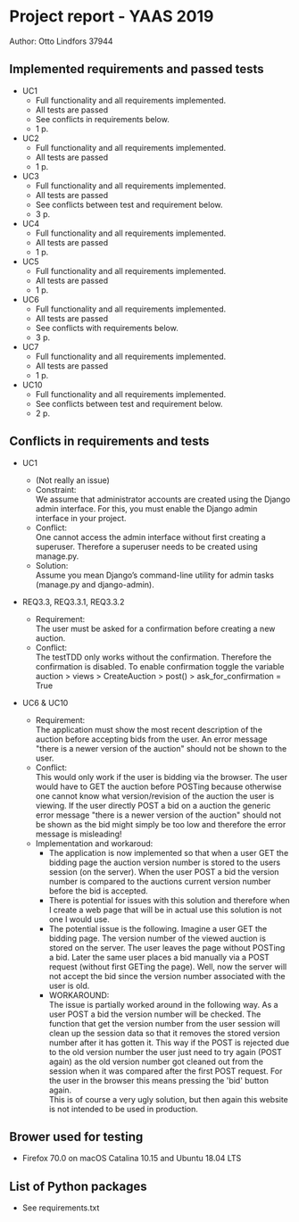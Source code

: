 # Project report - YAAS 2019

Author: Otto Lindfors 37944
## Implemented requirements and passed tests
* UC1
  * Full functionality and all requirements implemented.
  * All tests are passed
  * See conflicts in requirements below.
  * 1 p.
* UC2
  * Full functionality and all requirements implemented.
  * All tests are passed
  * 1 p.
* UC3
  * Full functionality and all requirements implemented.
  * All tests are passed
  * See conflicts between test and requirement below.
  * 3 p.
* UC4
  * Full functionality and all requirements implemented.
  * All tests are passed  
  * 1 p.
* UC5
  * Full functionality and all requirements implemented.
  * All tests are passed 
  * 1 p. 
* UC6
  * Full functionality and all requirements implemented.
  * All tests are passed
  * See conflicts with requirements below.
  * 3 p.  
* UC7 
  * Full functionality and all requirements implemented.
  * All tests are passed
  * 1 p.
* UC10
  * Full functionality and all requirements implemented.
  * See conflicts between test and requirement below.
  * 2 p.
  
## Conflicts in requirements and tests
* UC1
  * (Not really an issue)
  * Constraint:  
  ​We assume that administrator accounts are created using the Django admin interface. For this, you must 
  enable the Django admin interface in your project.
  * Conflict:  
  One cannot access the admin interface without first creating a superuser. Therefore a superuser needs 
  to be created using manage.py.
  * Solution:  
  Assume you mean Django’s command-line utility for admin tasks (manage.py and django-admin).

* REQ3.3, REQ3.3.1, REQ3.3.2
  * ​Requirement:  
  The user must be asked for a confirmation before creating a new auction.
  * Conflict:  
  The testTDD only works without the confirmation. Therefore the confirmation is disabled.
  To enable confirmation toggle the variable auction > views > CreateAuction > post() > ask_for_confirmation = True

* UC6 & UC10
  * Requirement:  
  The application must show the most recent description of the auction before accepting bids from the user.
  An error message "there is a newer version of the auction" should not be shown to the user.
  * Conflict:  
  This would only work if the user is bidding via the browser. The user would have to GET the auction before
  POSTing because otherwise one cannot know what version/revision of the auction the user is viewing. If the user directly
  POST a bid on a auction the generic error message "there is a newer version of the auction" should not be shown as the
  bid might simply be too low and therefore the error message is misleading!
  * Implementation and workaroud:  
    * The application is now implemented so that when a user GET the bidding page
    the auction version number is stored to the users session (on the server). When the user POST 
    a bid the version number is compared to the auctions current version number before the 
    bid is accepted.  
    * There is potential for issues with this solution and therefore when I create a web page 
    that will be in actual use this solution is not one I would use.  
    * The potential issue is the following. Imagine a user GET the bidding page. The version 
    number of the viewed auction is stored on the server. The user leaves the page without 
    POSTing a bid. Later the same user places a bid manually via a POST request (without 
    first GETing the page). Well, now the server will not accept the bid since the version number
    associated with the user is old.
    * WORKAROUND:  
    The issue is partially worked around in the following way. As a user POST a bid the
    version number will be checked. The function that get the version number from the user
    session will clean up the session data so that it removes the stored version number after
    it has gotten it. This way if the POST is rejected due to the old version number the
    user just need to try again (POST again) as the old version number got cleaned out 
    from the session when it was compared after the first POST request. For the user in the 
    browser this means pressing the 'bid' button again.  
    This is of course a very ugly solution, but then again this website is not intended to
    be used in production.
  

## Brower used for testing
* Firefox 70.0 on macOS Catalina 10.15 and Ubuntu 18.04 LTS

## List of Python packages
* See requirements.txt